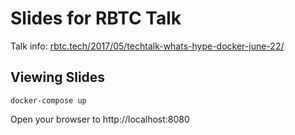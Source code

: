 # Slides for RBTC Talk

Talk info: [rbtc.tech/2017/05/techtalk-whats-hype-docker-june-22/](https://rbtc.tech/2017/05/techtalk-whats-hype-docker-june-22/)

## Viewing Slides

```
docker-compose up
```

Open your browser to http://localhost:8080
